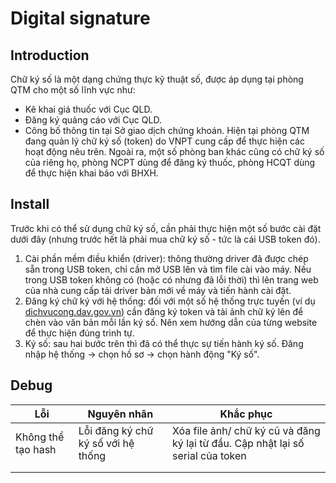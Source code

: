 # Digital signature

## Introduction
Chữ ký số là một dạng chứng thực kỹ thuật số, được áp dụng tại phòng QTM cho một số lĩnh vực như:
* Kê khai giá thuốc với Cục QLD.
* Đăng ký quảng cáo với Cục QLD.
* Công bố thông tin tại Sở giao dịch chứng khoán.
Hiện tại phòng QTM đang quản lý chữ ký số (token) do VNPT cung cấp để thực hiện các hoạt động nêu trên. Ngoài ra, một số phòng ban khác cũng có chữ ký số của riêng họ, phòng NCPT dùng để đăng ký thuốc, phòng HCQT dùng để thực hiện khai báo với BHXH.

## Install
Trước khi có thể sử dụng chữ ký số, cần phải thực hiện một số bước cài đặt dưới đây (nhưng trước hết là phải mua chữ ký số - tức là cái USB token đó).
1. Cài phần mềm điều khiển (driver): thông thường driver đã được chép sẵn trong USB token, chỉ cần mở USB lên và tìm file cài vào máy. Nếu trong USB token không có (hoặc có nhưng đã lỗi thời) thì lên trang web của nhà cung cấp tải driver bản mới về máy và tiến hành cài đặt.
2. Đăng ký chữ ký với hệ thống: đối với một số hệ thống trực tuyến (ví dụ [dichvucong.dav.gov.vn](dichvucong.dav.gov.vn)) cần đăng ký token và tải ảnh chữ ký lên để chèn vào văn bản mỗi lần ký số. Nên xem hướng dẫn của từng website để thực hiện đúng trình tự.
3. Ký số: sau hai bước trên thì đã có thể thực sự tiến hành ký số. Đăng nhập hệ thống -> chọn hồ sơ -> chọn hành động "Ký số".

## Debug
| Lỗi | Nguyên nhân | Khắc phục |
| --- | ---| ---|
| Không thể tạo hash | Lỗi đăng ký chữ ký số với hệ thống | Xóa file ảnh/ chữ ký cũ và đăng ký lại từ đầu. Cập nhật lại số serial của token|
|  | | |
|  | | |